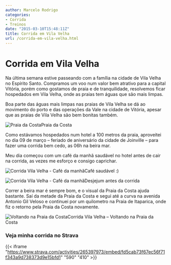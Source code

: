 ```yaml
---
author: Marcelo Rodrigo
categories:
- Corrida
- Treinos
date: "2015-03-10T15:48:11Z"
title: Corrida em Vila Velha
url: /corrida-em-vila-velha.html
---
```

# Corrida em Vila Velha
Na última semana estive passeando com a família na cidade de Vila Velha no Espírito Santo. Compramos um voo num valor bem atrativo para a capital Vitória, porém como gostamos de praia e de tranquilidade, resolvemos ficar hospedados em Vila Velha, onde as praias tem águas que são mais limpas.

Boa parte das águas mais limpas nas praias de Vila Velha se dá ao movimento do porto e das operações da Vale na cidade de Vitória, apesar que as praias de Vila Velha são bem bonitas também.

![Praia da Costa](/images/2015/03/praia-da-costa.webp)Praia da Costa

Como estávamos hospedados num hotel a 100 metros da praia, aproveitei no dia 09 de março – feriado de aniversário da cidade de Joinville – para fazer uma corrida bem cedo, as 06h na beira mar.

Meu dia começou com um café da manhã saudável no hotel antes de cair na corrida, as vezes me esforço e consigo caprichar.

![Corrida Vila Velha - Café da manhã](/images/2015/03/corrida-vila-velha-cafe.webp)Café saudável :)

![Corrida Vila Velha - Café da manhã](/images/2015/03/corrida-vila-velha-cafe-marcelo-rodrigo.webp)Desjejum antes da corrida

Correr a beira mar é sempre bom, e o visual da Praia da Costa ajuda bastante. Saí da metade da Praia da Costa e segui até a curva na avenida Antonio Gil Veloso e continuei por um quilometro na Praia de Itaparica, onde fiz o retorno pela Praia da Costa novamente.

![Voltando na Praia da Costa](/images/2015/03/corrida-vila-velha-praia-da-costa-voltando.webp)Corrida Vila Velha – Voltando na Praia da Costa

### Veja minha corrida no Strava

{{< iframe "https://www.strava.com/activities/265397973/embed/fd5cab73f67ec56f71f343a9d738373d9e15bfd1" "590" "410" >}}